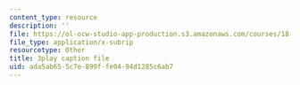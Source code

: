 ```yaml
---
content_type: resource
description: ''
file: https://ol-ocw-studio-app-production.s3.amazonaws.com/courses/18-06sc-linear-algebra-fall-2011/ada5ab655c7e899ffe0494d1285c6ab7_srxexLishgY.srt
file_type: application/x-subrip
resourcetype: Other
title: 3play caption file
uid: ada5ab65-5c7e-899f-fe04-94d1285c6ab7
---
```

